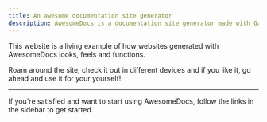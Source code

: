 ```yaml
---
title: An awesome documentation site generator
description: AwesomeDocs is a documentation site generator made with Gatsby! So, inherently, it's blazing fast!
---
```


This website is a living example of how websites generated with AwesomeDocs
looks, feels and functions.

Roam around the site, check it out in different devices and if you like it,
go ahead and use it for your yourself!

---

If you're satisfied and want to start using AwesomeDocs, follow the links in
the sidebar to get started.
